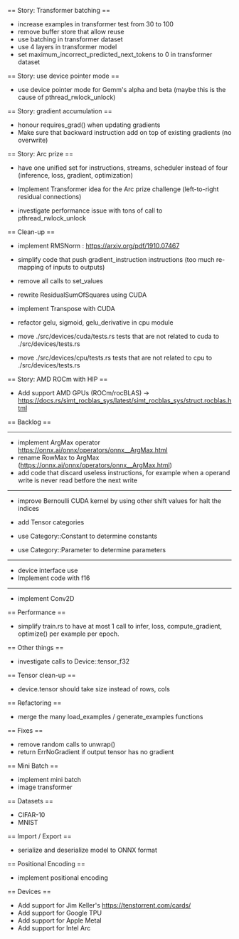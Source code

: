 == Story: Transformer batching ==

- increase examples in transformer test from 30 to 100
- remove buffer store that allow reuse
- use batching in transformer dataset
- use 4 layers in transformer model
- set maximum_incorrect_predicted_next_tokens to 0 in transformer dataset

== Story: use device pointer mode ==

- use device pointer mode for Gemm's alpha and beta (maybe this is the cause of pthread_rwlock_unlock)

== Story: gradient accumulation ==

- honour requires_grad() when updating gradients
- Make sure that backward instruction add on top of existing gradients (no overwrite)

== Story: Arc prize ==

- have one unified set for instructions, streams, scheduler instead of four (inference, loss, gradient, optimization)
- Implement Transformer idea for the Arc prize challenge (left-to-right residual connections)

- investigate performance issue with tons of call to pthread_rwlock_unlock

== Clean-up ==

- implement RMSNorm : https://arxiv.org/pdf/1910.07467
- simplify code that push gradient_instruction instructions (too much re-mapping of inputs to outputs)

- remove all calls to set_values
- rewrite ResidualSumOfSquares using CUDA
- implement Transpose with CUDA

- refactor gelu, sigmoid, gelu_derivative in cpu module
- move ./src/devices/cuda/tests.rs tests that are not related to cuda to ./src/devices/tests.rs
- move ./src/devices/cpu/tests.rs tests that are not related to cpu to ./src/devices/tests.rs

== Story: AMD ROCm with HIP ==

- Add support AMD GPUs (ROCm/rocBLAS) -> https://docs.rs/simt_rocblas_sys/latest/simt_rocblas_sys/struct.rocblas.html

== Backlog ==

---------------

- implement ArgMax operator https://onnx.ai/onnx/operators/onnx__ArgMax.html
- rename RowMax to ArgMax (https://onnx.ai/onnx/operators/onnx__ArgMax.html)
- add code that discard useless instructions, for example when a operand write is never read betfore the next write

---------------

- improve Bernoulli CUDA kernel by using other shift values for halt the indices

- add Tensor categories
- use Category::Constant to determine constants
- use Category::Parameter to determine parameters

---------------

- device interface use <T>
- Implement code with f16

---------------------

- implement Conv2D

== Performance ==

- simplify train.rs to have at most 1 call to infer, loss, compute_gradient, optimize() per example per epoch.


== Other things ==

- investigate calls to Device::tensor_f32

== Tensor clean-up ==

- device.tensor should take size instead of rows, cols

== Refactoring ==

- merge the many load_examples / generate_examples functions

== Fixes ==

- remove random calls to unwrap()
- return ErrNoGradient if output tensor has no gradient

== Mini Batch ==

- implement mini batch
- image transformer

== Datasets ==

- CIFAR-10
- MNIST

== Import / Export ==

- serialize and deserialize model to ONNX format

== Positional Encoding ==

- implement positional encoding

== Devices ==

- Add support for Jim Keller's https://tenstorrent.com/cards/
- Add support for Google TPU
- Add support for Apple Metal
- Add support for Intel Arc
